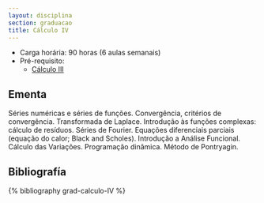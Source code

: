 ```yaml
---
layout: disciplina
section: graduacao
title: Cálculo IV
---
```


- Carga horária: 90 horas (6 aulas semanais)
- Pré-requisito:
    - [Cálculo III](calculo-III.html)

## Ementa

Séries numéricas e séries de funções. Convergência,
critérios de convergência. Transformada de Laplace. Introdução às
funções complexas: cálculo de resíduos.  Séries de Fourier. Equações
diferenciais parciais (equação do calor; Black and Scholes).
Introdução a Análise Funcional. Cálculo das Variações. Programação
dinâmica. Método de Pontryagin.

## Bibliografía

{% bibliography grad-calculo-IV %}
